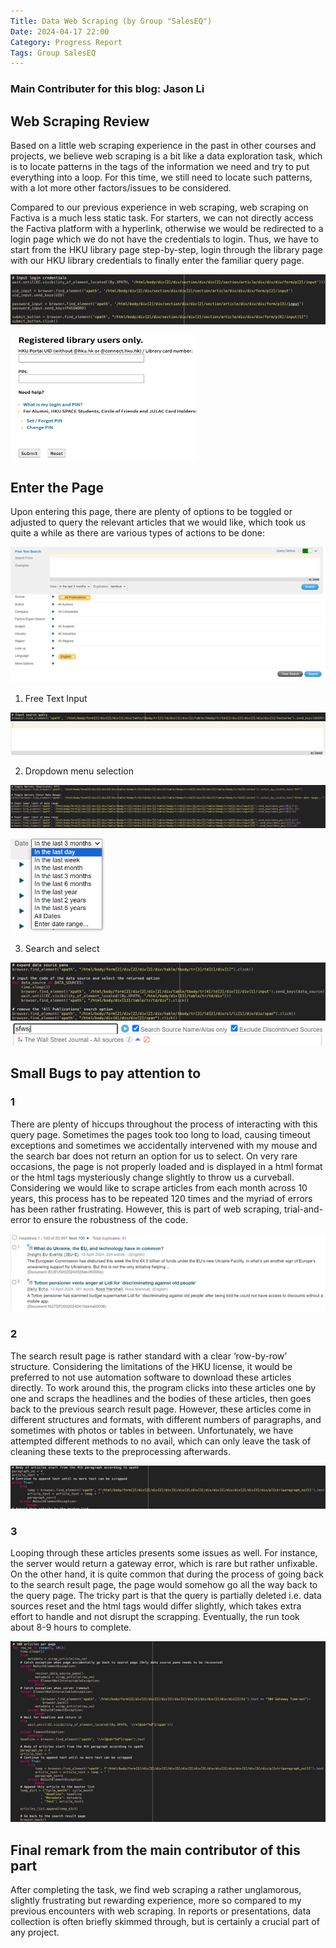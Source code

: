 ```yaml
---
Title: Data Web Scraping (by Group "SalesEQ")
Date: 2024-04-17 22:00
Category: Progress Report
Tags: Group SalesEQ
---
```


### Main Contributer for this blog: Jason Li

## Web Scraping Review

Based on a little web scraping experience in the past in other courses and projects, we believe web scraping is a bit like a data exploration task, which is to locate patterns in the tags of the information we need and try to put everything into a loop. For this time, we still need to locate such patterns, with a lot more other factors/issues to be considered.
 
Compared to our previous experience in web scraping, web scraping on Factiva is a much less static task. For starters, we can not directly access the Factiva platform with a hyperlink, otherwise we would be redirected to a login page which we do not have the credentials to login. Thus, we have to start from the HKU library page step-by-step, login through the library page with our HKU library credentials to finally enter the familiar query page.

![Input Code](../images/Blogs/Blog_2/img_1.png)

<img src="../images/Blogs/Blog_2/img_2.png" alt="Input Code" width="300" height="200">

## Enter the Page

Upon entering this page, there are plenty of options to be toggled or adjusted to query the relevant articles that we would like, which took us quite a while as there are various types of actions to be done:

![Input Code](../images/Blogs/Blog_2/img_3.png)

1. ⁠Free Text Input

![Input Code](../images/Blogs/Blog_2/img_4.png)
![Input Code](../images/Blogs/Blog_2/img_5.png)

2. Dropdown menu selection

![Input Code](../images/Blogs/Blog_2/img_6.png)

<img src="../images/Blogs/Blog_2/img_7.png" alt="Input Code" width="150" height="150">

3. Search and select

![Input Code](../images/Blogs/Blog_2/img_8.png)
![Input Code](../images/Blogs/Blog_2/img_9.png)


## Small Bugs to pay attention to

### 1
There are plenty of hiccups throughout the process of interacting with this query page. Sometimes the pages took too long to load, causing timeout exceptions and sometimes we accidentally intervened with my mouse and the search bar does not return an option for us to select. On very rare occasions, the page is not properly loaded and is displayed in a html format or the html tags mysteriously change slightly to throw us a curveball. Considering we would like to scrape articles from each month across 10 years, this process has to be repeated 120 times and the myriad of errors has been rather frustrating. However, this is part of web scraping, trial-and-error to ensure the robustness of the code.

![Input Code](../images/Blogs/Blog_2/img_10.png)


### 2
The search result page is rather standard with a clear ‘row-by-row’ structure. Considering the limitations of the HKU license, it would be preferred to not use automation software to download these articles directly. To work around this, the program clicks into these articles one by one and scraps the headlines and the bodies of these articles, then goes back to the previous search result page. However, these articles come in different structures and formats, with different numbers of paragraphs, and sometimes with photos or tables in between. Unfortunately, we have attempted different methods to no avail, which can only leave the task of cleaning these texts to the preprocessing afterwards.

![Input Code](../images/Blogs/Blog_2/img_11.png)

### 3
Looping through these articles presents some issues as well. For instance, the server would return a gateway error, which is rare but rather unfixable. On the other hand, it is quite common that during the process of going back to the search result page, the page would somehow go all the way back to the query page. The tricky part is that the query is partially deleted i.e. data sources reset and the html tags would differ slightly, which takes extra effort to handle and not disrupt the scrapping. Eventually, the run took about 8-9 hours to complete.

![Input Code](../images/Blogs/Blog_2/img_12.png)

## Final remark from the main contributor of this part
After completing the task, we find web scraping a rather unglamorous, slightly frustrating but rewarding experience, more so compared to my previous encounters with web scraping. In reports or presentations, data collection is often briefly skimmed through, but is certainly a crucial part of any project.
